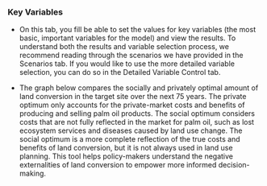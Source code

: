 ### Key Variables

- On this tab, you fill be able to set the values for key variables (the most basic, important variables for the model) and view the results. To understand both the results and variable selection process, we recommend reading through the scenarios we have provided in the Scenarios tab.  If you would like to use the more detailed variable selection, you can do so in the Detailed Variable Control tab.

- The graph below compares the socially and privately optimal amount of land conversion in the target site over the next 75 years.  The private optimum only accounts for the private-market costs and benefits of producing and selling palm oil products. The social optimum considers costs that are not fully reflected in the market for palm oil, such as lost ecosystem services and diseases caused by land use change. The social optimum is a more complete reflection of the true costs and benefits of land conversion, but it is not always used in land use planning. This tool helps policy-makers understand the negative externalities of land conversion to empower more informed decision-making. 